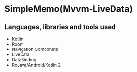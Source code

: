 # SimpleMemo(Mvvm-LiveData)

## Languages, libraries and tools used
* Kotlin
* Room
* Navigation Componets
* LiveData
* DataBinding
* RxJava/Android/Kotlin 2
